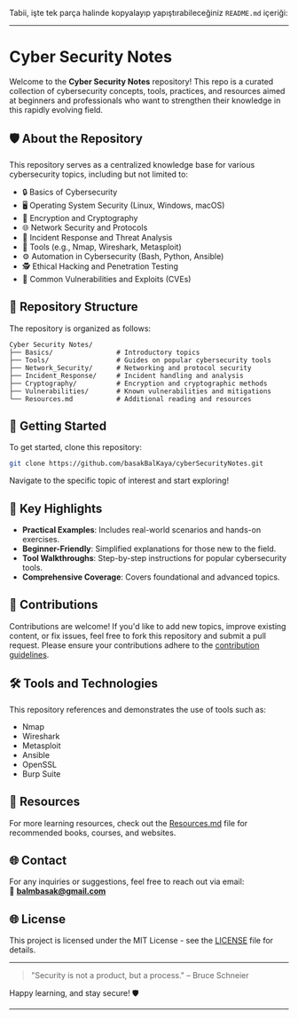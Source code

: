 Tabii, işte tek parça halinde kopyalayıp yapıştırabileceğiniz `README.md` içeriği:  

---

# Cyber Security Notes

Welcome to the **Cyber Security Notes** repository! This repo is a curated collection of cybersecurity concepts, tools, practices, and resources aimed at beginners and professionals who want to strengthen their knowledge in this rapidly evolving field.

## 🛡️ About the Repository

This repository serves as a centralized knowledge base for various cybersecurity topics, including but not limited to:

- 🔒 Basics of Cybersecurity  
- 🖥️ Operating System Security (Linux, Windows, macOS)  
- 🔑 Encryption and Cryptography  
- 🌐 Network Security and Protocols  
- 🚨 Incident Response and Threat Analysis  
- 🧰 Tools (e.g., Nmap, Wireshark, Metasploit)  
- ⚙️ Automation in Cybersecurity (Bash, Python, Ansible)  
- 🕵️ Ethical Hacking and Penetration Testing  
- 🐞 Common Vulnerabilities and Exploits (CVEs)  

## 📂 Repository Structure

The repository is organized as follows:

```plaintext
Cyber Security Notes/
├── Basics/                # Introductory topics
├── Tools/                 # Guides on popular cybersecurity tools
├── Network_Security/      # Networking and protocol security
├── Incident_Response/     # Incident handling and analysis
├── Cryptography/          # Encryption and cryptographic methods
├── Vulnerabilities/       # Known vulnerabilities and mitigations
└── Resources.md           # Additional reading and resources
```

## 🚀 Getting Started

To get started, clone this repository:

```bash
git clone https://github.com/basakBalKaya/cyberSecurityNotes.git
```

Navigate to the specific topic of interest and start exploring!

## 📌 Key Highlights

- **Practical Examples**: Includes real-world scenarios and hands-on exercises.  
- **Beginner-Friendly**: Simplified explanations for those new to the field.  
- **Tool Walkthroughs**: Step-by-step instructions for popular cybersecurity tools.  
- **Comprehensive Coverage**: Covers foundational and advanced topics.  

## 🤝 Contributions

Contributions are welcome! If you'd like to add new topics, improve existing content, or fix issues, feel free to fork this repository and submit a pull request. Please ensure your contributions adhere to the [contribution guidelines](CONTRIBUTING.md).

## 🛠️ Tools and Technologies

This repository references and demonstrates the use of tools such as:

- Nmap  
- Wireshark  
- Metasploit  
- Ansible  
- OpenSSL  
- Burp Suite  

## 📖 Resources

For more learning resources, check out the [Resources.md](Resources.md) file for recommended books, courses, and websites.

## 🌐 Contact

For any inquiries or suggestions, feel free to reach out via email:  
📧 **balmbasak@gmail.com**

## 🌐 License

This project is licensed under the MIT License - see the [LICENSE](LICENSE) file for details.

---

> "Security is not a product, but a process." – Bruce Schneier  

Happy learning, and stay secure! 🛡️  

--- 
